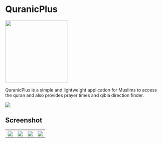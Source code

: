 # QuranicPlus

<img width="200px" src="https://user-images.githubusercontent.com/49424141/216088091-5413622c-0820-4c31-90a6-786d7feefcb3.png" />

QuranicPlus is a simple and lightweight application for Muslims to access the quran and also provides prayer times and qibla direction finder.

<img src="https://user-images.githubusercontent.com/49424141/216086971-c6448528-a15b-419d-9b5b-f6a1e9eb9db0.png"/>


## Screenshot
<table style="width:100%">
  <tr>
      <th><img src="https://user-images.githubusercontent.com/49424141/216092445-e690fe92-55c9-45f5-95d8-8caff76b5505.jpeg"/></th>
      <th><img src="https://user-images.githubusercontent.com/49424141/216092429-6d3b5bae-f29f-4b2d-aff3-60e5bb1ffcfc.jpeg"/></th>
      <th><img src="https://user-images.githubusercontent.com/49424141/216092339-965ece7b-535e-46cf-b361-09821c88fb2e.jpeg"/></th>
      <th><img src="https://user-images.githubusercontent.com/49424141/216092337-b9a44bd4-79ae-4d7a-9b0f-7131a286b95a.jpeg"/></th>
  </tr>
</table>
